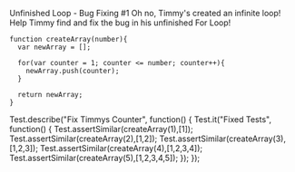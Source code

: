 

Unfinished Loop - Bug Fixing #1
Oh no, Timmy's created an infinite loop! Help Timmy find and fix the bug in his unfinished For Loop!

```
function createArray(number){
  var newArray = [];
  
  for(var counter = 1; counter <= number; counter++){
    newArray.push(counter);
  }
  
  return newArray;
}

```




Test.describe("Fix Timmys Counter", function() {
  Test.it("Fixed Tests", function() {
    Test.assertSimilar(createArray(1),[1]);
    Test.assertSimilar(createArray(2),[1,2]);
    Test.assertSimilar(createArray(3),[1,2,3]);
    Test.assertSimilar(createArray(4),[1,2,3,4]);
    Test.assertSimilar(createArray(5),[1,2,3,4,5]);
  });
});

